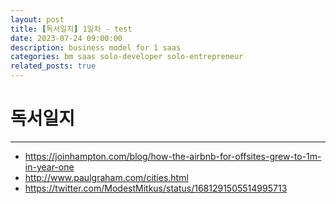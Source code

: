 ```yaml
---
layout: post
title: [독서일지] 1일차 - test 
date: 2023-07-24 09:00:00
description: business model for 1 saas
categories: bm saas solo-developer solo-entrepreneur
related_posts: true
---
```


# 독서일지

---

- https://joinhampton.com/blog/how-the-airbnb-for-offsites-grew-to-1m-in-year-one
- http://www.paulgraham.com/cities.html
- https://twitter.com/ModestMitkus/status/1681291505514995713
